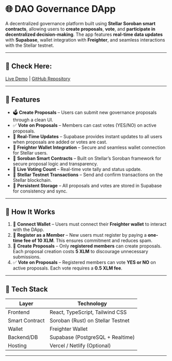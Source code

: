 # 🌐 DAO Governance DApp

A decentralized governance platform built using **Stellar Soroban smart contracts**, allowing users to **create proposals**, **vote**, and **participate in decentralized decision-making**. The app features **real-time data updates** with **Supabase**, wallet integration with **Freighter**, and seamless interactions with the Stellar testnet.

---

## 🔗 Check Here:
[Live Demo](https://dao-governance-stellar.vercel.app/) | [GitHub Repository](https://github.com/akshhaaatttt/DAO_GOV_Project.git)

---

## 🚀 Features

- 🗳️ **Create Proposals** – Users can submit new governance proposals through a clean UI.
- ✅ **Vote on Proposals** – Members can cast votes (YES/NO) on active proposals.
- 🔄 **Real-Time Updates** – Supabase provides instant updates to all users when proposals are added or votes are cast.
- 🔐 **Freighter Wallet Integration** – Secure and seamless wallet connection for Stellar users.
- 📜 **Soroban Smart Contracts** – Built on Stellar’s Soroban framework for secure proposal logic and transparency.
- 💬 **Live Voting Count** – Real-time vote tally and status update.
- 📡 **Stellar Testnet Transactions** – Send and confirm transactions on the Stellar blockchain.
- 💾 **Persistent Storage** – All proposals and votes are stored in Supabase for consistency and sync.

---

## 🧭 How It Works

1. 🔗 **Connect Wallet** – Users must connect their **Freighter wallet** to interact with the DApp.
2. 🧾 **Register as a Member** – New users must register by paying a **one-time fee of 10 XLM**. This ensures commitment and reduces spam.
3. 📝 **Create Proposals** – Only **registered members** can create proposals. Each proposal creation costs **5 XLM** to discourage unnecessary submissions.
4. ✅ **Vote on Proposals** – Registered members can vote **YES or NO** on active proposals. Each vote requires a **0.5 XLM fee**.

---

## 🧱 Tech Stack

| Layer        | Technology                          |
|--------------|-------------------------------------|
| Frontend     | React, TypeScript, Tailwind CSS     |
| Smart Contract | Soroban (Rust) on Stellar Testnet |
| Wallet       | Freighter Wallet                    |
| Backend/DB   | Supabase (PostgreSQL + Realtime)    |
| Hosting      | Vercel / Netlify (Optional)         |

---


